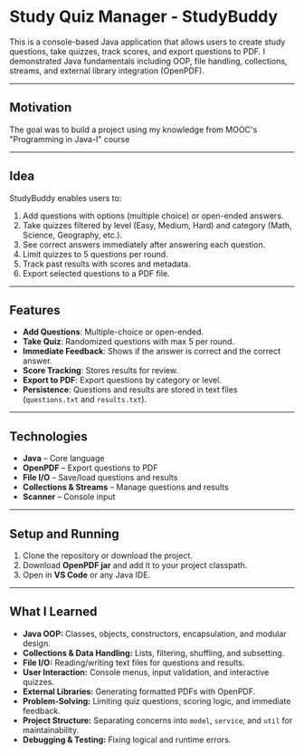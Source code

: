 # Study Quiz Manager - StudyBuddy

This is a console-based Java application that allows users to create study questions, take quizzes, track scores, and export questions to PDF. I demonstrated Java fundamentals including OOP, file handling, collections, streams, and external library integration (OpenPDF).

---
## Motivation

The goal was to build a project using my knowledge from MOOC's "Programming in Java-I" course

---
## Idea

StudyBuddy enables users to:

1. Add questions with options (multiple choice) or open-ended answers.  
2. Take quizzes filtered by level (Easy, Medium, Hard) and category (Math, Science, Geography, etc.).  
3. See correct answers immediately after answering each question.  
4. Limit quizzes to 5 questions per round.  
5. Track past results with scores and metadata.  
6. Export selected questions to a PDF file.

---
## Features

- **Add Questions**: Multiple-choice or open-ended.  
- **Take Quiz**: Randomized questions with max 5 per round.  
- **Immediate Feedback**: Shows if the answer is correct and the correct answer.  
- **Score Tracking**: Stores results for review.  
- **Export to PDF**: Export questions by category or level.  
- **Persistence**: Questions and results are stored in text files (`questions.txt` and `results.txt`).  

---
## Technologies

- **Java** – Core language  
- **OpenPDF** – Export questions to PDF  
- **File I/O** – Save/load questions and results  
- **Collections & Streams** – Manage questions and results  
- **Scanner** – Console input  

---
## Setup and Running

1. Clone the repository or download the project.  
3. Download **OpenPDF jar** and add it to your project classpath.  
4. Open in **VS Code** or any Java IDE.

---
## What I Learned

- **Java OOP:** Classes, objects, constructors, encapsulation, and modular design.  
- **Collections & Data Handling:** Lists, filtering, shuffling, and subsetting.  
- **File I/O:** Reading/writing text files for questions and results.  
- **User Interaction:** Console menus, input validation, and interactive quizzes.  
- **External Libraries:** Generating formatted PDFs with OpenPDF.  
- **Problem-Solving:** Limiting quiz questions, scoring logic, and immediate feedback.  
- **Project Structure:** Separating concerns into `model`, `service`, and `util` for maintainability.  
- **Debugging & Testing:** Fixing logical and runtime errors.  


